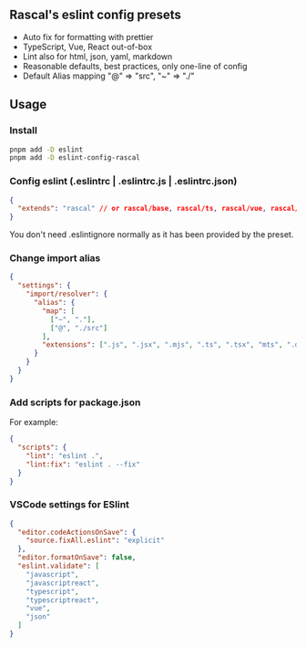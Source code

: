 ## Rascal's eslint config presets

- Auto fix for formatting with prettier
- TypeScript, Vue, React out-of-box
- Lint also for html, json, yaml, markdown
- Reasonable defaults, best practices, only one-line of config
- Default Alias mapping "@" => "src", "~" => "./"

## Usage

### Install

```bash
pnpm add -D eslint
pnpm add -D eslint-config-rascal
```

### Config eslint (.eslintrc | .eslintrc.js | .eslintrc.json)

```json
{
  "extends": "rascal" // or rascal/base, rascal/ts, rascal/vue, rascal/vue2, rascal/react
}
```

You don't need .eslintignore normally as it has been provided by the preset.

### Change import alias

```json
{
  "settings": {
    "import/resolver": {
      "alias": {
        "map": [
          ["~", "."],
          ["@", "./src"]
        ],
        "extensions": [".js", ".jsx", ".mjs", ".ts", ".tsx", "mts", ".d.ts"]
      }
    }
  }
}
```

### Add scripts for package.json

For example:

```json
{
  "scripts": {
    "lint": "eslint .",
    "lint:fix": "eslint . --fix"
  }
}
```

### VSCode settings for ESlint

```json
{
  "editor.codeActionsOnSave": {
    "source.fixAll.eslint": "explicit"
  },
  "editor.formatOnSave": false,
  "eslint.validate": [
    "javascript",
    "javascriptreact",
    "typescript",
    "typescriptreact",
    "vue",
    "json"
  ]
}
```
